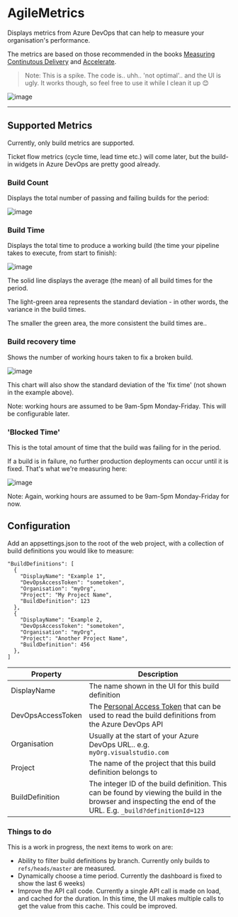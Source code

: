 # AgileMetrics

Displays metrics from Azure DevOps that can help to measure your organisation's performance.

The metrics are based on those recommended in the books [Measuring Continutous Delivery](https://www.amazon.co.uk/gp/product/B08LYZDPMK/ref=ppx_yo_dt_b_search_asin_title?ie=UTF8&psc=1) and [Accelerate](https://www.amazon.co.uk/Accelerate-Software-Performing-Technology-Organizations-ebook/dp/B07B9F83WM/ref=sr_1_1?crid=1FNSJVL7673IT&keywords=accelerate+book&qid=1656938480&s=digital-text&sprefix=accellerate+book%2Cdigital-text%2C75&sr=1-1).

> Note: This is a spike. The code is.. uhh.. 'not optimal'.. and the UI is ugly. It works though, so feel free to use it while I clean it up 😊


![image](https://user-images.githubusercontent.com/4059030/177156417-255348db-03c2-4c10-9bd7-834e8aefd90b.png)

----

## Supported Metrics

Currently, only build metrics are supported.

Ticket flow metrics (cycle time, lead time etc.) will come later, but the build-in widgets in Azure DevOps are pretty good already.

### Build Count

Displays the total number of passing and failing builds for the period:

![image](https://user-images.githubusercontent.com/4059030/177157433-ea734be1-6150-4703-82e3-bb93a7ccab5f.png)


### Build Time

Displays the total time to produce a working build (the time your pipeline takes to execute, from start to finish):

![image](https://user-images.githubusercontent.com/4059030/177157766-fe7d6d53-077b-4206-a599-ee96a73709e0.png)

The solid line displays the average (the mean) of all build times for the period.

The light-green area represents the standard deviation - in other words, the variance in the build times. 

The smaller the green area, the more consistent the build times are..

### Build recovery time

Shows the number of working hours taken to fix a broken build.

![image](https://user-images.githubusercontent.com/4059030/177158379-917f3546-00a9-4a25-8525-c63690a14b5f.png)

This chart will also show the standard deviation of the 'fix time' (not shown in the example above).

Note: working hours are assumed to be 9am-5pm Monday-Friday. This will be configurable later.

### 'Blocked Time'

This is the total amount of time that the build was failing for in the period.

If a build is in failure, no further production deployments can occur until it is fixed. That's what we're measuring here:

![image](https://user-images.githubusercontent.com/4059030/177158615-4a003a8a-9b85-4015-bfc0-79d1a46015ca.png)

Note: Again, working hours are assumed to be 9am-5pm Monday-Friday for now.



## Configuration

Add an appsettings.json to the root of the web project, with a collection of build definitions you would like to measure:

```
"BuildDefinitions": [
  {
    "DisplayName": "Example 1",
    "DevOpsAccessToken": "sometoken",
    "Organisation": "myOrg",
    "Project": "My Project Name",
    "BuildDefinition": 123
  },
  {
    "DisplayName": "Example 2,
    "DevOpsAccessToken": "sometoken",
    "Organisation": "myOrg",
    "Project": "Another Project Name",
    "BuildDefinition": 456
  },
]
 ```
 
| Property    | Description |
| ----------- | ----------- |
| DisplayName | The name shown in the UI for this build definition |
| DevOpsAccessToken | The [Personal Access Token](https://docs.microsoft.com/en-us/azure/devops/organizations/accounts/use-personal-access-tokens-to-authenticate?view=azure-devops&tabs=Windows) that can be used to read the build definitions from the  Azure DevOps API |
| Organisation | Usually at the start of your Azure DevOps URL.. e.g. `myOrg.visualstudio.com` |
| Project | The name of the project that this build definition belongs to |
| BuildDefinition | The integer ID of the build definition. This can be found by viewing the build in the browser and inspecting the end of the URL. E.g. `_build?definitionId=123` |


### Things to do

This is a work in progress, the next items to work on are:

- Ability to filter build definitions by branch. Currently only builds to `refs/heads/master` are measured.
- Dynamically choose a time period. Currently the dashboard is fixed to show the last 6 weeks)
- Improve the API call code. Currently a single API call is made on load, and cached for the duration. In this time, the UI makes multiple calls to get the value from this cache. This could be improved.

